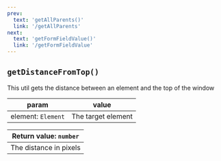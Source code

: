 ```yaml
---
prev: 
  text: 'getAllParents()'
  link: '/getAllParents'
next:
  text: 'getFormFieldValue()'
  link: '/getFormFieldValue'
---
```


## `getDistanceFromTop()`

This util gets the distance between an element and the top of the window

| param              | value              |
| ------------------ | ------------------ |
| element: `Element` | The target element |

| Return value: `number` |
| ---------------------- |
| The distance in pixels |
